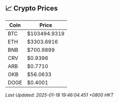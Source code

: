 ## 📈 Crypto Prices

| Coin | Price |
| ---- | ----- |
| BTC | $103494.9319 |
| ETH | $3303.6916 |
| BNB | $700.9899 |
| CRV | $0.9396 |
| ARB | $0.7710 |
| OKB | $56.0633 |
| DOGE | $0.4001 |

_Last Updated: 2025-01-18 19:46:04.451 +0800 HKT_